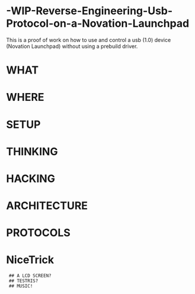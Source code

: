 # -WIP-Reverse-Engineering-Usb-Protocol-on-a-Novation-Launchpad
This is a proof of work on how to use and control a usb (1.0) device (Novation Launchpad) without using a prebuild driver.

# WHAT

# WHERE

# SETUP

# THINKING

# HACKING

# ARCHITECTURE

# PROTOCOLS

# NiceTrick

     ## A LCD SCREEN?
     ## TESTRIS?
     ## MUSIC!
